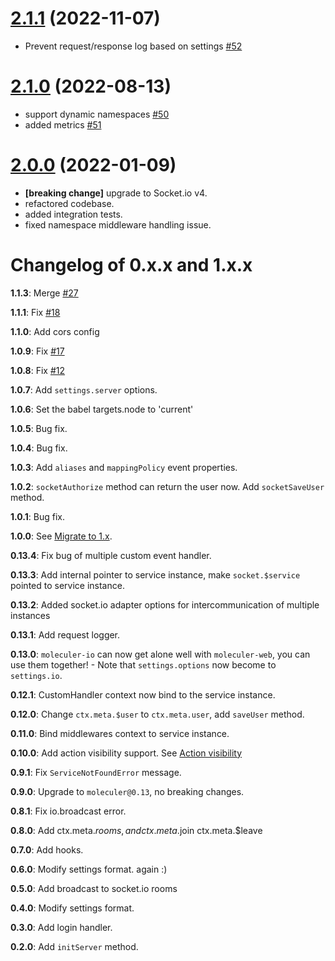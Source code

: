 <a name="v2.1.1"></a>

# [2.1.1](https://github.com/moleculerjs/moleculer-io/compare/v2.1.0...v2.1.1) (2022-11-07)

- Prevent request/response log based on settings [#52](https://github.com/moleculerjs/moleculer-io/pull/52)


<a name="v2.1.0"></a>

# [2.1.0](https://github.com/moleculerjs/moleculer-io/compare/v2.0.0...v2.1.0) (2022-08-13)

- support dynamic namespaces [#50](https://github.com/moleculerjs/moleculer-io/pull/50)
- added metrics [#51](https://github.com/moleculerjs/moleculer-io/pull/51)


<a name="v2.0.0"></a>
# [2.0.0](https://github.com/moleculerjs/moleculer-io/compare/2443ce39edf16c0ead578b7e567df94eaf9f0ab9...v2.0.0) (2022-01-09)

- **[breaking change]** upgrade to Socket.io v4.
- refactored codebase.
- added integration tests.
- fixed namespace middleware handling issue.


# Changelog of 0.x.x and 1.x.x

**1.1.3**: Merge [#27](https://github.com/moleculerjs/moleculer-io/pull/27)

**1.1.1**: Fix [#18](https://github.com/moleculerjs/moleculer-io/issues/18)

**1.1.0**: Add cors config

**1.0.9**: Fix [#17](https://github.com/moleculerjs/moleculer-io/issues/17)

**1.0.8**: Fix [#12](https://github.com/moleculerjs/moleculer-io/issues/12)

**1.0.7**: Add `settings.server` options.

**1.0.6**: Set the babel targets.node to 'current'

**1.0.5**: Bug fix.

**1.0.4**: Bug fix.

**1.0.3**: Add `aliases` and `mappingPolicy` event properties.

**1.0.2**: `socketAuthorize` method can return the user now. Add `socketSaveUser` method.

**1.0.1**: Bug fix.

**1.0.0**: See [Migrate to 1.x](migration_to_v1.md).

**0.13.4**: Fix bug of multiple custom event handler.

**0.13.3**: Add internal pointer to service instance, make `socket.$service` pointed to service instance.

**0.13.2**: Added socket.io adapter options for intercommunication of multiple instances

**0.13.1**: Add request logger.

**0.13.0**: `moleculer-io` can now get alone well with `moleculer-web`, you can use them together!
	\- Note that `settings.options` now become to `settings.io`.

**0.12.1**: CustomHandler context now bind to the service instance.

**0.12.0**: Change `ctx.meta.$user` to `ctx.meta.user`, add `saveUser` method.

**0.11.0**: Bind middlewares context to service instance.

**0.10.0**: Add action visibility support. See [Action visibility](https://moleculer.services/docs/0.13/actions.html#Action-visibility)

**0.9.1**: Fix `ServiceNotFoundError` message.

**0.9.0**: Upgrade to `moleculer@0.13`, no breaking changes.

**0.8.1**: Fix io.broadcast error.

**0.8.0**: Add ctx.meta.$rooms, and ctx.meta.$join ctx.meta.$leave

**0.7.0**: Add hooks.

**0.6.0**: Modify settings format. again :)

**0.5.0**: Add broadcast to socket.io rooms

**0.4.0**: Modify settings format.

**0.3.0**: Add login handler.

**0.2.0**: Add `initServer` method.
